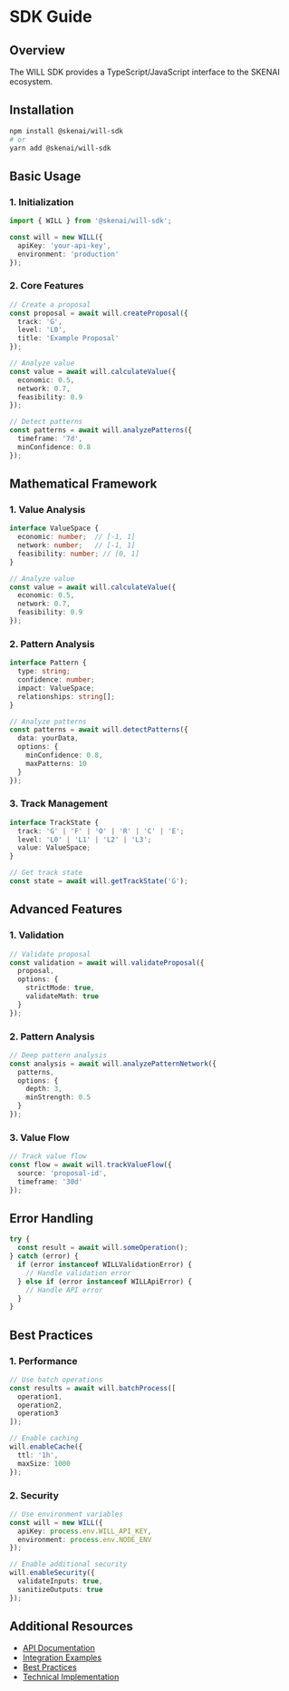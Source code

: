 # SDK Guide

## Overview
The WILL SDK provides a TypeScript/JavaScript interface to the SKENAI ecosystem.

## Installation

```bash
npm install @skenai/will-sdk
# or
yarn add @skenai/will-sdk
```

## Basic Usage

### 1. Initialization
```typescript
import { WILL } from '@skenai/will-sdk';

const will = new WILL({
  apiKey: 'your-api-key',
  environment: 'production'
});
```

### 2. Core Features
```typescript
// Create a proposal
const proposal = await will.createProposal({
  track: 'G',
  level: 'L0',
  title: 'Example Proposal'
});

// Analyze value
const value = await will.calculateValue({
  economic: 0.5,
  network: 0.7,
  feasibility: 0.9
});

// Detect patterns
const patterns = await will.analyzePatterns({
  timeframe: '7d',
  minConfidence: 0.8
});
```

## Mathematical Framework

### 1. Value Analysis
```typescript
interface ValueSpace {
  economic: number;  // [-1, 1]
  network: number;   // [-1, 1]
  feasibility: number; // [0, 1]
}

// Analyze value
const value = await will.calculateValue({
  economic: 0.5,
  network: 0.7,
  feasibility: 0.9
});
```

### 2. Pattern Analysis
```typescript
interface Pattern {
  type: string;
  confidence: number;
  impact: ValueSpace;
  relationships: string[];
}

// Analyze patterns
const patterns = await will.detectPatterns({
  data: yourData,
  options: {
    minConfidence: 0.8,
    maxPatterns: 10
  }
});
```

### 3. Track Management
```typescript
interface TrackState {
  track: 'G' | 'F' | 'O' | 'R' | 'C' | 'E';
  level: 'L0' | 'L1' | 'L2' | 'L3';
  value: ValueSpace;
}

// Get track state
const state = await will.getTrackState('G');
```

## Advanced Features

### 1. Validation
```typescript
// Validate proposal
const validation = await will.validateProposal({
  proposal,
  options: {
    strictMode: true,
    validateMath: true
  }
});
```

### 2. Pattern Analysis
```typescript
// Deep pattern analysis
const analysis = await will.analyzePatternNetwork({
  patterns,
  options: {
    depth: 3,
    minStrength: 0.5
  }
});
```

### 3. Value Flow
```typescript
// Track value flow
const flow = await will.trackValueFlow({
  source: 'proposal-id',
  timeframe: '30d'
});
```

## Error Handling

```typescript
try {
  const result = await will.someOperation();
} catch (error) {
  if (error instanceof WILLValidationError) {
    // Handle validation error
  } else if (error instanceof WILLApiError) {
    // Handle API error
  }
}
```

## Best Practices

### 1. Performance
```typescript
// Use batch operations
const results = await will.batchProcess([
  operation1,
  operation2,
  operation3
]);

// Enable caching
will.enableCache({
  ttl: '1h',
  maxSize: 1000
});
```

### 2. Security
```typescript
// Use environment variables
const will = new WILL({
  apiKey: process.env.WILL_API_KEY,
  environment: process.env.NODE_ENV
});

// Enable additional security
will.enableSecurity({
  validateInputs: true,
  sanitizeOutputs: true
});
```

## Additional Resources
- [API Documentation](API)
- [Integration Examples](Examples)
- [Best Practices](Best-Practices)
- [Technical Implementation](Technical-Implementation)
